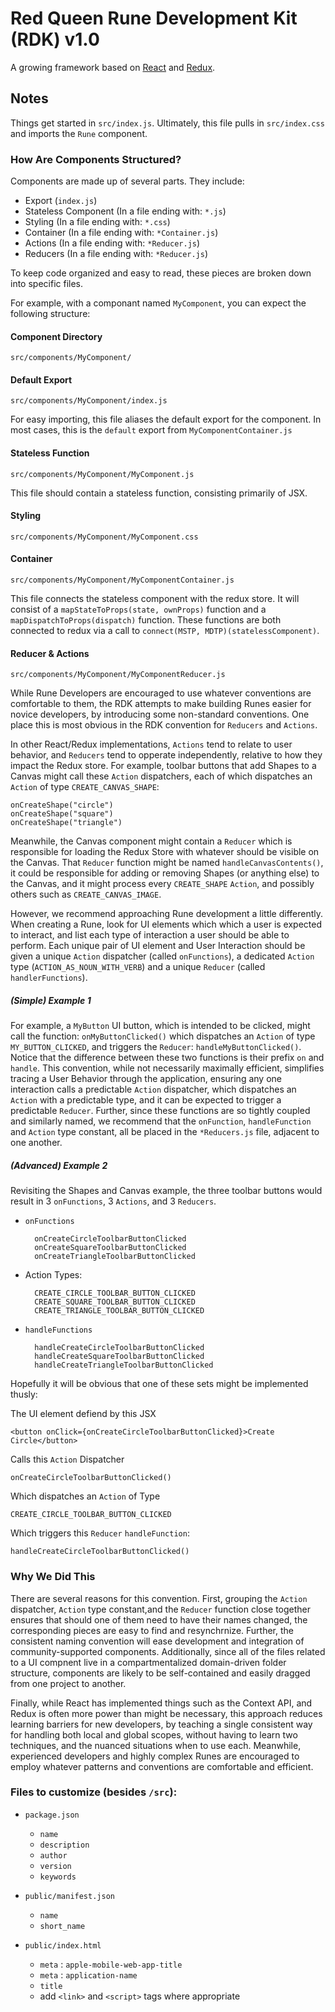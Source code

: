 # Red Queen Rune Development Kit (RDK) v1.0

A growing framework based on [React](https://reactjs.org/) and [Redux](https://redux.js.org/).

## Notes

Things get started in `src/index.js`. Ultimately, this file pulls in `src/index.css` and imports the `Rune` component.


### How Are Components Structured?

Components are made up of several parts. They include:

- Export (`index.js`)
- Stateless Component (In a file ending with: `*.js`)
- Styling (In a file ending with: `*.css`)
- Container (In a file ending with: `*Container.js`)
- Actions (In a file ending with: `*Reducer.js`)
- Reducers (In a file ending with: `*Reducer.js`)

To keep code organized and easy to read, these pieces are broken down into specific files.

For example, with a componant named `MyComponent`, you can expect the following structure:

#### Component Directory

    src/components/MyComponent/

#### Default Export

    src/components/MyComponent/index.js

For easy importing, this file aliases the default export for the component. In most cases, this is the `default` export from `MyComponentContainer.js`

#### Stateless Function

    src/components/MyComponent/MyComponent.js

This file should contain a stateless function, consisting primarily of JSX.

#### Styling

    src/components/MyComponent/MyComponent.css

#### Container

    src/components/MyComponent/MyComponentContainer.js

This file connects the stateless component with the redux store. It will consist of a `mapStateToProps(state, ownProps)` function and a `mapDispatchToProps(dispatch)` function. These functions are both connected to redux via a call to `connect(MSTP, MDTP)(statelessComponent)`.

#### Reducer & Actions

    src/components/MyComponent/MyComponentReducer.js

While Rune Developers are encouraged to use whatever conventions are comfortable to them, the RDK attempts to make building Runes easier for novice developers, by introducing some non-standard conventions. One place this is most obvious in the RDK convention for `Reducers` and `Actions`.

In other React/Redux implementations, `Actions` tend to relate to user behavior, and `Reducers` tend to opperate independently, relative to how they impact the Redux store. For example, toolbar buttons that add Shapes to a Canvas might call these `Action` dispatchers, each of which dispatches an `Action` of type `CREATE_CANVAS_SHAPE`:

    onCreateShape("circle")
    onCreateShape("square")
    onCreateShape("triangle")

Meanwhile, the Canvas component might contain a `Reducer` which is responsible for loading the Redux Store with whatever should be visible on the Canvas. That `Reducer` function might be named `handleCanvasContents()`, it could be responsible for adding or removing Shapes (or anything else) to the Canvas, and it might process every `CREATE_SHAPE` `Action`, and possibly others such as `CREATE_CANVAS_IMAGE`.

However, we recommend approaching Rune development a little differently. When creating a Rune, look for UI elements which which a user is expected to interact, and list each type of interaction a user should be able to perform. Each unique pair of UI element and User Interaction should be given a unique `Action` dispatcher (called `onFunctions`), a dedicated `Action` type (`ACTION_AS_NOUN_WITH_VERB`) and a unique `Reducer` (called `handlerFunctions`).

##### (Simple) Example 1

For example, a `MyButton` UI button, which is intended to be clicked, might call the function: `onMyButtonClicked()` which dispatches an `Action` of type `MY_BUTTON_CLICKED`, and triggers the `Reducer`: `handleMyButtonClicked()`. Notice that the difference between these two functions is their prefix `on` and `handle`. This convention, while not necessarily maximally efficient, simplifies tracing a User Behavior through the application, ensuring any one interaction calls a predictable `Action` dispatcher, which dispatches an `Action` with a predictable type, and it can be expected to trigger a predictable `Reducer`. Further, since these functions are so tightly coupled and similarly named, we recommend that the `onFunction`, `handleFunction` and `Action` type constant, all be placed in the `*Reducers.js` file, adjacent to one another.

##### (Advanced) Example 2

Revisiting the Shapes and Canvas example, the three toolbar buttons would result in 3 `onFunctions`, 3 `Actions`, and 3 `Reducers`.

- `onFunctions`

        onCreateCircleToolbarButtonClicked
        onCreateSquareToolbarButtonClicked
        onCreateTriangleToolbarButtonClicked

- Action Types:

        CREATE_CIRCLE_TOOLBAR_BUTTON_CLICKED
        CREATE_SQUARE_TOOLBAR_BUTTON_CLICKED
        CREATE_TRIANGLE_TOOLBAR_BUTTON_CLICKED

- `handleFunctions`

        handleCreateCircleToolbarButtonClicked
        handleCreateSquareToolbarButtonClicked
        handleCreateTriangleToolbarButtonClicked

Hopefully it will be obvious that one of these sets might be implemented thusly:

The UI element defiend by this JSX

    <button onClick={onCreateCircleToolbarButtonClicked}>Create Circle</button>

Calls this `Action` Dispatcher

    onCreateCircleToolbarButtonClicked()

Which dispatches an `Action` of Type

    CREATE_CIRCLE_TOOLBAR_BUTTON_CLICKED

Which triggers this `Reducer` `handleFunction`:

    handleCreateCircleToolbarButtonClicked()

### Why We Did This

There are several reasons for this convention. First, grouping the `Action` dispatcher, `Action` type constant,and the `Reducer` function close together ensures that should one of them need to have their names changed, the corresponding pieces are easy to find and resynchrnize. Further, the consistent naming convention will ease development and integration of community-supported components. Additionally, since all of the files related to a UI compnent live in a compartmentalized domain-driven folder structure, components are likely to be self-contained and easily dragged from one project to another.

Finally, while React has implemented things such as the Context API, and Redux is often more power than might be necessary, this approach reduces learning barriers for new developers, by teaching a single consistent way for handling both local and global scopes, without having to learn two techniques, and the nuanced situations when to use each. Meanwhile, experienced developers and highly complex Runes are encouraged to employ whatever patterns and conventions are comfortable and efficient.

### Files to customize (besides `/src`):

- `package.json`
  - `name`
  - `description`
  - `author`
  - `version`
  - `keywords`

- `public/manifest.json`
  - `name`
  - `short_name`

- `public/index.html`
  - `meta` : `apple-mobile-web-app-title`
  - `meta` : `application-name`
  - `title`
  - add `<link>` and `<script>` tags where appropriate
